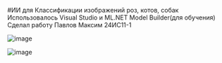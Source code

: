 #ИИ для Классификации изображений роз, котов, собак 
Использовалось Visual Studio и ML.NET Model Builder(для обучения)
Сделал работу Павлов Максим 24ИС11-1

![image](https://github.com/user-attachments/assets/81eaeed5-e079-483d-81a8-f99625d8d189)

![image](https://github.com/user-attachments/assets/f95db70d-4ffc-4352-be7e-6a54aadee1cd)
